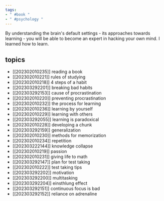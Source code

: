 ```yaml
---
tags:
- " #book "
- " #psychology "
---
```


By understanding the brain's default settings - its approaches towards learning -  you will be able to become an expert in hacking your own mind. I learned how to learn.

## topics
- [[202302010235]] reading a book
- [[202302010221]] rules of studying
- [[202302010218]] 4 steps of a habit
- [[202303292201]] breaking bad habits
- [[202303292153]] cause of procrastination
- [[202302010220]] preventing procrastination
- [[202302010232]] the process for learning
- [[202302010236]] learning by yourself
- [[202302010229]] learning with others
- [[202303292055]] learning is paradoxical
- [[202302010228]] developing a chunk
- [[202303292159]] generalization
- [[202302010230]] methods for memorization
- [[202302010234]] repetition
- [[202303222144]] knowledge collapse
- [[202302010219]] passion
- [[202302010231]] giving life to math
- [[202303292147]] plan for test taking
- [[202302010222]] test taking tips
- [[202303292202]] motivation
- [[202303292200]] multitasking
- [[202303292204]] einsthlung effect
- [[202303292151]] continuous focus is bad
- [[202303292152]] reliance on adrenaline